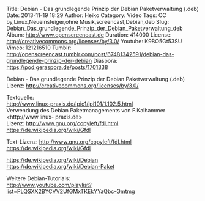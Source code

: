 Title: Debian - Das grundlegende Prinzip der Debian Paketverwaltung (.deb)
Date: 2013-11-19 18:29
Author: Heiko
Category: Video
Tags: CC by,Linux,Neueinsteiger,ohne Musik,screencast,Debian,deb
Slug: Debian_Das_grundlegende_Prinzip_der_Debian_Paketverwaltung_deb
Album: http://www.openscreencast.de
Duration: 414000
License: http://creativecommons.org/licenses/by/3.0/
Youtube: K9BO5Gt53SU
Vimeo: 121216510
Tumblr: http://openscreencast.tumblr.com/post/67481342591/debian-das-grundlegende-prinzip-der-debian
Diaspora: https://pod.geraspora.de/posts/1701338

Debian - Das grundlegende Prinzip der Debian Paketverwaltung (.deb)  
Lizenz: <http://creativecommons.org/licenses/by/3.0/>  
  
Textquelle:  
<http://www.linux-praxis.de/lpic1/lpi101/1.102.5.html>  
Verwendung des Debian Paketmanagements von F.Kalhammer <http://www.linux-
praxis.de>  
Lizenz: <http://www.gnu.org/copyleft/fdl.html>
<https://de.wikipedia.org/wiki/Gfdl>  
  
Text-Lizenz: <http://www.gnu.org/copyleft/fdl.html>
<https://de.wikipedia.org/wiki/Gfdl>  
  
<https://de.wikipedia.org/wiki/Debian>  
<https://de.wikipedia.org/wiki/Debian-Paket>  
  
Weitere Debian-Tutorials:  
<http://www.youtube.com/playlist?list=PLQSXX2BYCVV2UfGMxTKEkYYaQbc-Gmtmg>

